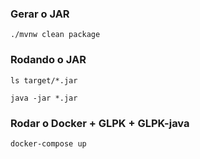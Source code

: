 
### Gerar o JAR
```
./mvnw clean package
```

### Rodando o JAR
```
ls target/*.jar

java -jar *.jar
```

### Rodar o Docker + GLPK + GLPK-java

```
docker-compose up
```

